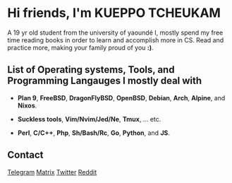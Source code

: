 # Hi friends, I'm KUEPPO TCHEUKAM
A 19 yr old student from the university of yaoundé I, mostly spend my free time reading books in order to learn and accomplish more in CS. Read and practice more, making your family proud of you **:)**.

## List of Operating systems, Tools, and Programming Langauges I mostly deal with

- **Plan 9**, **FreeBSD**, **DragonFlyBSD**, **OpenBSD**, **Debian**, **Arch**, **Alpine**, and **Nixos**.

- **Suckless tools**, **Vim/Nvim/Jed/Ne**, **Tmux**, ... etc.

- **Perl**, **C/C++**, **Php**, **Sh/Bash/Rc**, **Go**, **Python**, and **JS**.
## Contact
 [Telegram](https://t.me/kueppo)   [Matrix](soon)     [Twitter](soon)     [Reddit](soon)
